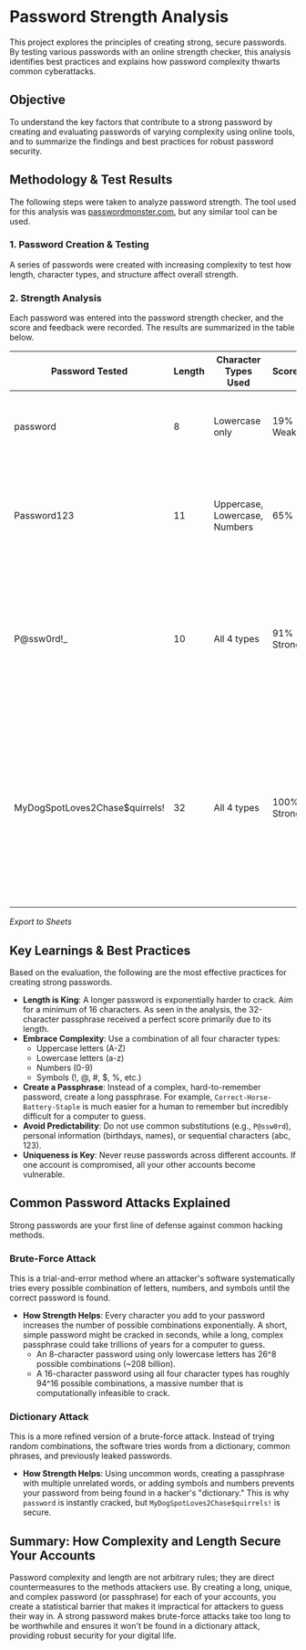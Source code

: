 # Password Strength Analysis

This project explores the principles of creating strong, secure passwords. By testing various passwords with an online strength checker, this analysis identifies best practices and explains how password complexity thwarts common cyberattacks.

## Objective
To understand the key factors that contribute to a strong password by creating and evaluating passwords of varying complexity using online tools, and to summarize the findings and best practices for robust password security.

## Methodology & Test Results
The following steps were taken to analyze password strength. The tool used for this analysis was [passwordmonster.com](https://www.passwordmonster.com/), but any similar tool can be used.



### 1. Password Creation & Testing
A series of passwords were created with increasing complexity to test how length, character types, and structure affect overall strength.

### 2. Strength Analysis
Each password was entered into the password strength checker, and the score and feedback were recorded. The results are summarized in the table below.

| Password Tested                        | Length | Character Types Used                | Score/Rating     | Tool Feedback & Analysis                                                                 |
|----------------------------------------|--------|------------------------------------|------------------|------------------------------------------------------------------------------------------|
| password                               | 8      | Lowercase only                    | 19% (Very Weak)  | Deductions for being a dictionary word. Extremely vulnerable.                             |
| Password123                            | 11     | Uppercase, Lowercase, Numbers     | 65% (Good)       | A decent mix, but predictable. The sequential numbers and capitalization pattern are common. |
| P@ssw0rd!_                            | 10     | All 4 types                       | 91% (Very Strong)| Strong score due to the mix of uppercase, lowercase, numbers, and symbols. The use of substitutions (@ for a, 0 for o) helps. |
| MyDogSpotLoves2Chase$quirrels!         | 32     | All 4 types                       | 100% (Very Strong)| Excellent score. Length is the most significant factor here. It's a long, memorable passphrase that includes multiple character types, making it highly resistant to attacks. |

*Export to Sheets*

## Key Learnings & Best Practices
Based on the evaluation, the following are the most effective practices for creating strong passwords.

- **Length is King**: A longer password is exponentially harder to crack. Aim for a minimum of 16 characters. As seen in the analysis, the 32-character passphrase received a perfect score primarily due to its length.
- **Embrace Complexity**: Use a combination of all four character types:
  - Uppercase letters (A-Z)
  - Lowercase letters (a-z)
  - Numbers (0-9)
  - Symbols (!, @, #, $, %, etc.)
- **Create a Passphrase**: Instead of a complex, hard-to-remember password, create a long passphrase. For example, `Correct-Horse-Battery-Staple` is much easier for a human to remember but incredibly difficult for a computer to guess.
- **Avoid Predictability**: Do not use common substitutions (e.g., `P@ssw0rd`), personal information (birthdays, names), or sequential characters (abc, 123).
- **Uniqueness is Key**: Never reuse passwords across different accounts. If one account is compromised, all your other accounts become vulnerable.

## Common Password Attacks Explained
Strong passwords are your first line of defense against common hacking methods.

### Brute-Force Attack
This is a trial-and-error method where an attacker's software systematically tries every possible combination of letters, numbers, and symbols until the correct password is found.

- **How Strength Helps**: Every character you add to your password increases the number of possible combinations exponentially. A short, simple password might be cracked in seconds, while a long, complex passphrase could take trillions of years for a computer to guess.
  - An 8-character password using only lowercase letters has 26^8 possible combinations (~208 billion).
  - A 16-character password using all four character types has roughly 94^16 possible combinations, a massive number that is computationally infeasible to crack.

### Dictionary Attack
This is a more refined version of a brute-force attack. Instead of trying random combinations, the software tries words from a dictionary, common phrases, and previously leaked passwords.

- **How Strength Helps**: Using uncommon words, creating a passphrase with multiple unrelated words, or adding symbols and numbers prevents your password from being found in a hacker's "dictionary." This is why `password` is instantly cracked, but `MyDogSpotLoves2Chase$quirrels!` is secure.

## Summary: How Complexity and Length Secure Your Accounts
Password complexity and length are not arbitrary rules; they are direct countermeasures to the methods attackers use. By creating a long, unique, and complex password (or passphrase) for each of your accounts, you create a statistical barrier that makes it impractical for attackers to guess their way in. A strong password makes brute-force attacks take too long to be worthwhile and ensures it won't be found in a dictionary attack, providing robust security for your digital life.
